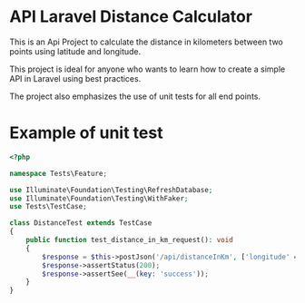 # API Laravel Distance Calculator
This is an Api Project to calculate the distance in kilometers between two points using latitude and longitude.

This project is ideal for anyone who wants to learn how to create a simple API in Laravel using best practices.

The project also emphasizes the use of unit tests for all end points.

# Example of unit test
```php
<?php

namespace Tests\Feature;

use Illuminate\Foundation\Testing\RefreshDatabase;
use Illuminate\Foundation\Testing\WithFaker;
use Tests\TestCase;

class DistanceTest extends TestCase
{
    public function test_distance_in_km_request(): void
    {
        $response = $this->postJson('/api/distanceInKm', ['longitude' => 123, 'latitude' => 456]);
        $response->assertStatus(200);
        $response->assertSee(__(key: 'success'));
    }
}
```
